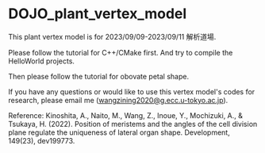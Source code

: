 # DOJO_plant_vertex_model

This plant vertex model is for 2023/09/09-2023/09/11 解析道場. 

Please follow the tutorial for C++/CMake first. And try to compile the HelloWorld projects. 

Then please follow the tutorial for obovate petal shape. 

If you have any questions or would like to use this vertex model's codes for research, please email me (wangzining2020@g.ecc.u-tokyo.ac.jp).

Reference: Kinoshita, A., Naito, M., Wang, Z., Inoue, Y., Mochizuki, A., & Tsukaya, H. (2022). Position of meristems and the angles of the cell division plane regulate the uniqueness of lateral organ shape. Development, 149(23), dev199773.
